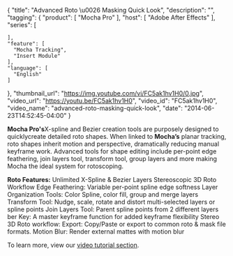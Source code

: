 {
  "title": "Advanced Roto \u0026 Masking Quick Look",
  "description": "",
  "tagging": {
    "product": [
      "Mocha Pro"
    ],
    "host": [
      "Adobe After Effects"
    ],
    "series": [

    ],
    "feature": [
      "Mocha Tracking",
      "Insert Module"
    ],
    "language": [
      "English"
    ]
  },
  "thumbnail_url": "https://img.youtube.com/vi/FC5ak1hv1H0/0.jpg",
  "video_url": "https://youtu.be/FC5ak1hv1H0",
  "video_id": "FC5ak1hv1H0",
  "video_name": "advanced-roto-masking-quick-look",
  "date": "2014-06-23T14:52:45-04:00"
}

**Mocha Pro's**X-spline and Bezier creation tools are purposely designed to quicklycreate detailed roto shapes. When linked to **Mocha’s** planar tracking, roto shapes inherit motion and perspective, dramatically reducing manual keyframe work. Advanced tools for shape editing include per-point edge feathering, join layers tool, transform tool, group layers and more making Mocha the ideal system for rotoscoping.

**Roto Features:** Unlimited X-Spline &amp; Bezier Layers Stereoscopic 3D Roto Workflow Edge Feathering: Variable per-point spline edge softness Layer Organization Tools: Color Spline, color fill, group and merge layers Transform Tool: Nudge, scale, rotate and distort multi-selected layers or spline points Join Layers Tool: Parent spline points from 2 different layers ber Key: A master keyframe function for added keyframe flexibility Stereo 3D Roto workflow: Export: Copy/Paste or export to common roto &amp; mask file formats. Motion Blur: Render external mattes with motion blur

To learn more, view our [video tutorial
section](http://www.imagineersystems.com/video/ "Videos" ).


